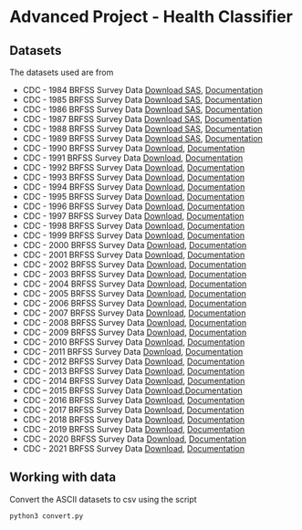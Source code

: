 # Advanced Project - Health Classifier

## Datasets

The datasets used are from 
- CDC - 1984 BRFSS Survey Data [Download SAS](https://www.cdc.gov/brfss/annual_data/1984/files/CDBRFS84_XPT.zip), [Documentation](https://www.cdc.gov/brfss/annual_data/annual_1984.htm)
- CDC - 1985 BRFSS Survey Data [Download SAS](https://www.cdc.gov/brfss/annual_data/1985/files/CDBRFS85_XPT.zip), [Documentation](https://www.cdc.gov/brfss/annual_data/annual_1985.htm)
- CDC - 1986 BRFSS Survey Data [Download SAS](https://www.cdc.gov/brfss/annual_data/1986/files/CDBRFS86_XPT.zip), [Documentation](https://www.cdc.gov/brfss/annual_data/annual_1986.htm)
- CDC - 1987 BRFSS Survey Data [Download SAS](https://www.cdc.gov/brfss/annual_data/1987/files/CDBRFS87_XPT.zip), [Documentation](https://www.cdc.gov/brfss/annual_data/annual_1987.htm)
- CDC - 1988 BRFSS Survey Data [Download SAS](https://www.cdc.gov/brfss/annual_data/1988/files/CDBRFS88_XPT.zip), [Documentation](https://www.cdc.gov/brfss/annual_data/annual_1988.htm)
- CDC - 1989 BRFSS Survey Data [Download SAS](https://www.cdc.gov/brfss/annual_data/1989/files/CDBRFS89_XPT.zip), [Documentation](https://www.cdc.gov/brfss/annual_data/annual_1989.htm)
- CDC - 1990 BRFSS Survey Data [Download](https://www.cdc.gov/brfss/annual_data/1990/files/cdbrfss1990asc.zip), [Documentation](https://www.cdc.gov/brfss/annual_data/annual_1990.htm)
- CDC - 1991 BRFSS Survey Data [Download](https://www.cdc.gov/brfss/annual_data/1991/files/cdbrfss1991asc.zip), [Documentation](https://www.cdc.gov/brfss/annual_data/annual_1991.htm)
- CDC - 1992 BRFSS Survey Data [Download](https://www.cdc.gov/brfss/annual_data/1992/files/cdbrfss1992asc.zip), [Documentation](https://www.cdc.gov/brfss/annual_data/annual_1992.htm)
- CDC - 1993 BRFSS Survey Data [Download](https://www.cdc.gov/brfss/annual_data/1993/files/cdbrfss1993asc.zip), [Documentation](https://www.cdc.gov/brfss/annual_data/annual_1993.htm)
- CDC - 1994 BRFSS Survey Data [Download](https://www.cdc.gov/brfss/annual_data/1994/files/cdbrfss1994asc.zip), [Documentation](https://www.cdc.gov/brfss/annual_data/annual_1994.htm)
- CDC - 1995 BRFSS Survey Data [Download](https://www.cdc.gov/brfss/annual_data/1995/files/cdbrfss1995asc.zip), [Documentation](https://www.cdc.gov/brfss/annual_data/annual_1995.htm)
- CDC - 1996 BRFSS Survey Data [Download](https://www.cdc.gov/brfss/annual_data/1996/files/cdbrfss1996asc.zip), [Documentation](https://www.cdc.gov/brfss/annual_data/annual_1996.htm)
- CDC - 1997 BRFSS Survey Data [Download](https://www.cdc.gov/brfss/annual_data/1997/files/cdbrfss1997asc.zip), [Documentation](https://www.cdc.gov/brfss/annual_data/annual_1997.htm)
- CDC - 1998 BRFSS Survey Data [Download](https://www.cdc.gov/brfss/annual_data/1998/files/cdbrfss1998asc.zip), [Documentation](https://www.cdc.gov/brfss/annual_data/annual_1998.htm)
- CDC - 1999 BRFSS Survey Data [Download](https://www.cdc.gov/brfss/annual_data/1999/files/cdbrfss1999asc.zip), [Documentation](https://www.cdc.gov/brfss/annual_data/annual_1999.htm)
- CDC - 2000 BRFSS Survey Data [Download](https://www.cdc.gov/brfss/annual_data/2000/files/cdbrfss2000asc.zip), [Documentation](https://www.cdc.gov/brfss/annual_data/annual_2000.htm)
- CDC - 2001 BRFSS Survey Data [Download](https://www.cdc.gov/brfss/annual_data/2001/files/cdbrfss2001asc.zip), [Documentation](https://www.cdc.gov/brfss/annual_data/annual_2001.htm)
- CDC - 2002 BRFSS Survey Data [Download](https://www.cdc.gov/brfss/annual_data/2002/files/cdbrfs2002asc.ZIP), [Documentation](https://www.cdc.gov/brfss/annual_data/annual_2002.htm)
- CDC - 2003 BRFSS Survey Data [Download](https://www.cdc.gov/brfss/annual_data/2003/files/CDBRFS03ASC.ZIP), [Documentation](https://www.cdc.gov/brfss/annual_data/annual_2003.htm)
- CDC - 2004 BRFSS Survey Data [Download](https://www.cdc.gov/brfss/annual_data/2004/files/CDBRFS04ASC.zip), [Documentation](https://www.cdc.gov/brfss/annual_data/annual_2004.htm)
- CDC - 2005 BRFSS Survey Data [Download](https://www.cdc.gov/brfss/annual_data/2005/files/CDBRFS05ASC.ZIP), [Documentation](https://www.cdc.gov/brfss/annual_data/annual_2005.htm)
- CDC - 2006 BRFSS Survey Data [Download](https://www.cdc.gov/brfss/annual_data/2006/files/CDBRFS06ASC.ZIP), [Documentation](https://www.cdc.gov/brfss/annual_data/annual_2006.htm)
- CDC - 2007 BRFSS Survey Data [Download](http://www.cdc.gov/brfss/annual_data/2007/files/CDBRFS07ASC.ZIP), [Documentation](https://www.cdc.gov/brfss/annual_data/annual_2007.htm)
- CDC - 2008 BRFSS Survey Data [Download](https://www.cdc.gov/brfss/annual_data/2008/files/CDBRFS08ASC.ZIP), [Documentation](https://www.cdc.gov/brfss/annual_data/annual_2008.htm)
- CDC - 2009 BRFSS Survey Data [Download](https://www.cdc.gov/brfss/annual_data/2009/files/CDBRFS09ASC.ZIP), [Documentation](https://www.cdc.gov/brfss/annual_data/annual_2009.htm)
- CDC - 2010 BRFSS Survey Data [Download](https://www.cdc.gov/brfss/annual_data/2010/files/CDBRFS10ASC.zip), [Documentation](https://www.cdc.gov/brfss/annual_data/annual_2010.htm)
- CDC - 2011 BRFSS Survey Data [Download](https://www.cdc.gov/brfss/annual_data/2011/files/LLCP2011ASC.ZIP), [Documentation](https://www.cdc.gov/brfss/annual_data/annual_2011.htm)
- CDC - 2012 BRFSS Survey Data [Download](https://www.cdc.gov/brfss/annual_data/2012/files/LLCP2012ASC.ZIP), [Documentation](https://www.cdc.gov/brfss/annual_data/annual_2012.html)
- CDC - 2013 BRFSS Survey Data [Download](https://www.cdc.gov/brfss/annual_data/2013/files/LLCP2013ASC.ZIP), [Documentation](https://www.cdc.gov/brfss/annual_data/annual_2013.html)
- CDC - 2014 BRFSS Survey Data [Download](https://www.cdc.gov/brfss/annual_data/2014/files/LLCP2014ASC.ZIP), [Documentation](https://www.cdc.gov/brfss/annual_data/annual_2014.html)
- CDC – 2015 BRFSS Survey Data [Download](https://www.cdc.gov/brfss/annual_data/2015/files/LLCP2015ASC.zip),[Documentation](https://www.cdc.gov/brfss/annual_data/annual_2015.html)
- CDC - 2016 BRFSS Survey Data [Download](https://www.cdc.gov/brfss/annual_data/2016/files/LLCP2016ASC.zip), [Documentation](https://www.cdc.gov/brfss/annual_data/annual_2016.html)
- CDC - 2017 BRFSS Survey Data [Download](https://www.cdc.gov/brfss/annual_data/2017/files/LLCP2017ASC.zip), [Documentation](https://www.cdc.gov/brfss/annual_data/annual_2017.html)
- CDC - 2018 BRFSS Survey Data [Download](https://www.cdc.gov/brfss/annual_data/2018/files/LLCP2018ASC.zip), [Documentation](https://www.cdc.gov/brfss/annual_data/annual_2018.html)
- CDC - 2019 BRFSS Survey Data [Download](https://www.cdc.gov/brfss/annual_data/2019/files/LLCP2019ASC.zip), [Documentation](https://www.cdc.gov/brfss/annual_data/annual_2019.html)
- CDC - 2020 BRFSS Survey Data [Download](https://www.cdc.gov/brfss/annual_data/2020/files/LLCP2020ASC.zip), [Documentation](https://www.cdc.gov/brfss/annual_data/annual_2020.html)
- CDC - 2021 BRFSS Survey Data [Download](https://www.cdc.gov/brfss/annual_data/2021/files/LLCP2021ASC.zip), [Documentation](https://www.cdc.gov/brfss/annual_data/annual_2021.html)

## Working with data

Convert the ASCII datasets to csv using the script

```bash
python3 convert.py
```
